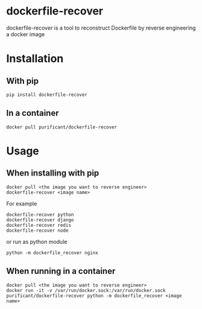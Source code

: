 # dockerfile-recover
dockerfile-recover is a tool to reconstruct Dockerfile by reverse engineering a docker image

# Installation

## With pip
```
pip install dockerfile-recover
```
## In a container
```
docker pull purificant/dockerfile-recover
```

# Usage

## When installing with pip
```
docker pull <the image you want to reverse engineer>
dockerfile-recover <image name>
```
For example
```
dockerfile-recover python
dockerfile-recover django
dockerfile-recover redis
dockerfile-recover node
```

or run as python module
```
python -m dockerfile_recover nginx
```

## When running in a container

```
docker pull <the image you want to reverse engineer>
docker run -it -v /var/run/docker.sock:/var/run/docker.sock purificant/dockerfile-recover python -m dockerfile_recover <image name>
```